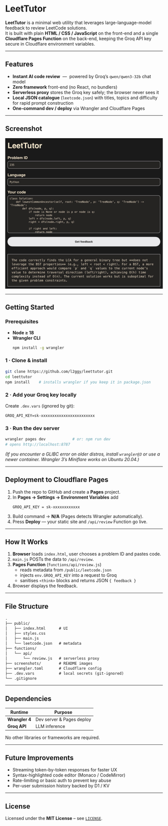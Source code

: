 # LeetTutor

**LeetTutor** is a minimal web utility that leverages large-language-model feedback to review LeetCode solutions.  
It is built with plain **HTML / CSS / JavaScript** on the front-end and a single **Cloudflare Pages Function** on the back-end, keeping the Groq API key secure in Cloudflare environment variables.

---

## Features
- **Instant AI code review** &nbsp;—&nbsp; powered by Groq’s `qwen/qwen3-32b` chat model  
- **Zero framework** front-end (no React, no bundlers)  
- **Serverless proxy** stores the Groq key safely; the browser never sees it  
- **Local JSON catalogue** (`leetcode.json`) with titles, topics and difficulty for rapid prompt construction  
- **One-command dev / deploy** via Wrangler and Cloudflare Pages  

---

## Screenshot

![Screenshot of LeetTutor](screenshots/demo.png)

---

## Getting Started

### Prerequisites
* **Node ≥ 18**  
* **Wrangler CLI**  
  ```bash
  npm install -g wrangler
  ```

### 1&nbsp;·&nbsp;Clone & install

```bash
git clone https://github.com/l2ggy/leettutor.git
cd leettutor
npm install    # installs wrangler if you keep it in package.json
```

### 2&nbsp;·&nbsp;Add your Groq key locally  
Create `.dev.vars` (ignored by git):

```dotenv
GROQ_API_KEY=sk-xxxxxxxxxxxxxxxxxxxxxxxx
```

### 3&nbsp;·&nbsp;Run the dev server

```bash
wrangler pages dev            # or: npm run dev
# opens http://localhost:8787
```

*(If you encounter a GLIBC error on older distros, install `wrangler@3` or use a newer container. Wrangler 3’s Miniflare works on Ubuntu 20.04.)*

---

## Deployment to Cloudflare Pages

1. Push the repo to GitHub and create a **Pages** project.  
2. In **Pages → Settings → Environment Variables** add  
   ```
   GROQ_API_KEY = sk-xxxxxxxxxxxx
   ```  
3. Build command → **N/A** (Pages detects Wrangler automatically).  
4. Press **Deploy** — your static site and `/api/review` Function go live.

---

## How It Works

1. **Browser** loads `index.html`, user chooses a problem ID and pastes code.  
2. `main.js` POSTs the data to `/api/review`.  
3. **Pages Function** (`functions/api/review.js`)  
   - reads metadata from `/public/leetcode.json`  
   - injects `env.GROQ_API_KEY` into a request to Groq  
   - sanitises `<think>` blocks and returns JSON `{ feedback }`  
4. Browser displays the feedback.

---

## File Structure

```
.
├── public/
│   ├── index.html      # UI
│   ├── styles.css
│   ├── main.js
│   └── leetcode.json   # metadata
├── functions/
│   └── api/
│       └── review.js   # serverless proxy
├── screenshots/        # README images
├── wrangler.toml       # Cloudflare config
├── .dev.vars           # local secrets (git-ignored)
└── .gitignore
```

---

## Dependencies

| Runtime | Purpose |
|---------|---------|
| **Wrangler 4** | Dev server & Pages deploy |
| **Groq API**   | LLM inference |

No other libraries or frameworks are required.

---

## Future Improvements
- Streaming token-by-token responses for faster UX  
- Syntax-highlighted code editor (Monaco / CodeMirror)  
- Rate-limiting or basic auth to prevent key abuse  
- Per-user submission history backed by D1 / KV  

---

## License
Licensed under the **MIT License** – see [`LICENSE`](LICENSE).